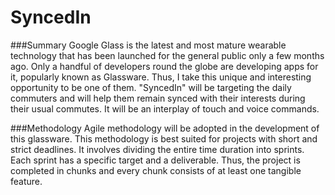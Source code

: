 # SyncedIn
###Summary
Google Glass is the latest and most mature wearable technology that has been launched for the general public only a few months ago. Only a handful of developers round the globe are developing apps for it, popularly known as Glassware. Thus, I take this unique and interesting opportunity to be one of them. "SyncedIn" will be targeting the daily commuters and will help them remain synced with their interests during their usual commutes. It will be an interplay of touch and voice commands.

###Methodology
Agile methodology will be adopted in the development of this glassware. This methodology is best suited for projects with short and strict deadlines. It involves dividing the entire time duration into sprints. Each sprint has a specific target and a deliverable. Thus, the project is completed in chunks and every chunk consists of at least one tangible feature.
